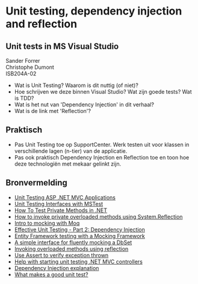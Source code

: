 # Unit testing, dependency injection and reflection
## Unit tests in MS Visual Studio

Sander Forrer  
Christophe Dumont  
ISB204A-02

* Wat is Unit Testing? Waarom is dit nuttig (of niet)?
* Hoe schrijven we deze binnen Visual Studio? Wat zijn goede tests? Wat is TDD?
* Wat is het nut van 'Dependency Injection' in dit verhaal?
* Wat is de link met 'Reflection'?

## Praktisch

* Pas Unit Testing toe op SupportCenter. Werk testen uit voor klassen in verschillende lagen (n-tier) van de applicatie.
* Pas ook praktisch Dependency Injection en Reflection toe en toon hoe deze technologiën met mekaar gelinkt zijn.

## Bronvermelding
* [Unit Testing ASP .NET MVC Applications](https://docs.microsoft.com/en-us/aspnet/mvc/overview/older-versions-1/unit-testing/creating-unit-tests-for-asp-net-mvc-applications-cs)
* [Unit Testing Interfaces with MSTest](https://www.codeproject.com/Tips/609259/Unit-Testing-Interfaces-in-NET)
* [How To Test Private Methods in .NET](https://www.codeproject.com/Articles/9715/How-to-Test-Private-and-Protected-methods-in-NET)
* [How to invoke private overloaded methods using System.Reflection](https://stackoverflow.com/questions/51631254/c-sharp-how-do-i-invoke-a-private-overloaded-method-using-system-reflection-when)
* [Intro to mocking with Moq](https://spin.atomicobject.com/2017/08/07/intro-mocking-moq/)
* [Effective Unit Testing - Part 2: Dependency Injection](https://info.obsglobal.com/blog/2014/03/effective-unit-testing-part-2-dependency-injection/)
* [Entity Framework testing with a Mocking Framework](https://msdn.microsoft.com/en-us/library/dn314429(v=vs.113).aspx)
* [A simple interface for fluently mocking a DbSet](https://codethug.com/2015/03/20/mocking-dbset/)
* [Invoking overloaded methods using reflection](http://www.blackwasp.co.uk/ReflectionInvokeOverload.aspx)
* [Use Assert to verify exception thrown](https://stackoverflow.com/questions/933613/how-do-i-use-assert-to-verify-that-an-exception-has-been-thrown)
* [Help with starting unit testing .NET MVC controllers](https://stackoverflow.com/questions/8818207/how-should-one-unit-test-a-net-mvc-controller)
* [Dependency Injection explanation](https://stackoverflow.com/questions/130794/what-is-dependency-injection)
* [What makes a good unit test?](https://stackoverflow.com/questions/61400/what-makes-a-good-unit-test)
